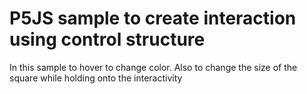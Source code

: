 # P5JS sample to create interaction using control structure

In this sample to hover to change color.
Also to change the size of the square while holding onto the interactivity 
